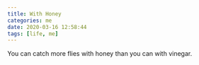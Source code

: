 ```yaml
---
title: With Honey
categories: me
date: 2020-03-16 12:58:44
tags: [life, me]
---
```



You can catch more flies with honey than you can with vinegar.